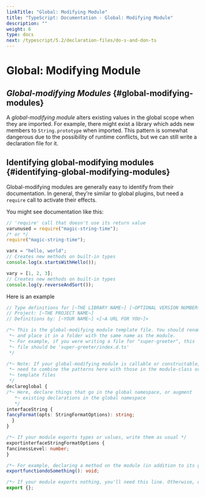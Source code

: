 ```yaml
---
linkTitle: "Global: Modifying Module"
title: "TypeScript: Documentation - Global: Modifying Module"
description: ""
weight: 6
type: docs
next: /typescript/5.2/declaration-files/do-s-and-don-ts
---
```


# Global: Modifying Module

## *Global-modifying Modules* {#global-modifying-modules}

A *global-modifying module* alters existing values in the global scope when they are imported.
For example, there might exist a library which adds new members to `String.prototype` when imported.
This pattern is somewhat dangerous due to the possibility of runtime conflicts,
but we can still write a declaration file for it.

## Identifying global-modifying modules {#identifying-global-modifying-modules}

Global-modifying modules are generally easy to identify from their documentation.
In general, they’re similar to global plugins, but need a `require` call to activate their effects.

You might see documentation like this:

```js
// 'require' call that doesn't use its return value
varunused = require("magic-string-time");
/* or */
require("magic-string-time");

varx = "hello, world";
// Creates new methods on built-in types
console.log(x.startsWithHello());

vary = [1, 2, 3];
// Creates new methods on built-in types
console.log(y.reverseAndSort());
```

Here is an example

```ts
// Type definitions for [~THE LIBRARY NAME~] [~OPTIONAL VERSION NUMBER~]
// Project: [~THE PROJECT NAME~]
// Definitions by: [~YOUR NAME~] <[~A URL FOR YOU~]>

/*~ This is the global-modifying module template file. You should rename it to index.d.ts
 *~ and place it in a folder with the same name as the module.
 *~ For example, if you were writing a file for "super-greeter", this
 *~ file should be 'super-greeter/index.d.ts'
 */

/*~ Note: If your global-modifying module is callable or constructable, you'll
 *~ need to combine the patterns here with those in the module-class or module-function
 *~ template files
 */
declareglobal {
/*~ Here, declare things that go in the global namespace, or augment
   *~ existing declarations in the global namespace
   */
interfaceString {
fancyFormat(opts: StringFormatOptions): string;
  }
}

/*~ If your module exports types or values, write them as usual */
exportinterfaceStringFormatOptions {
fancinessLevel: number;
}

/*~ For example, declaring a method on the module (in addition to its global side effects) */
exportfunctiondoSomething(): void;

/*~ If your module exports nothing, you'll need this line. Otherwise, delete it */
export {};
```
